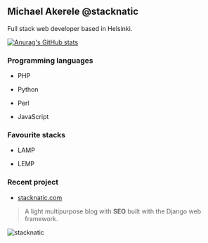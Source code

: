 ## Michael Akerele @stacknatic

Full stack web developer based in Helsinki.

[![Anurag's GitHub stats](https://github-readme-stats.vercel.app/api?username=stacknatic)](https://github.com/anuraghazra/github-readme-stats)

### Programming languages

- PHP

- Python 

- Perl

- JavaScript

### Favourite stacks

- LAMP

- LEMP





### Recent project

- [stacknatic.com](https://www.stacknatic.com)
>  A light multipurpose blog with **SEO** built with the Django web framework.

![stacknatic](https://user-images.githubusercontent.com/98211469/224079910-9ba6f5ba-db49-4a4a-a0dc-dad86068caaa.png)


